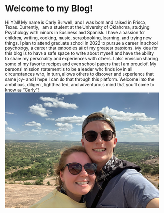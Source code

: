 # Welcome to my Blog!

Hi Y’all! My name is Carly Burwell, and I was born and raised in Frisco, Texas. Currently, I am a student at the University of Oklahoma, studying Psychology with minors in Business and Spanish. I have a passion for children, writing, cooking, music, scrapbooking, learning, and trying new things. I plan to attend graduate school in 2022 to pursue a career in school psychology, a career that embodies all of my greatest passions. My idea for this blog is to have a safe space to write about myself and have the ability to share my personality and experiences with others. I also envision sharing some of my favorite recipes and even school papers that I am proud of. My personal mission statement is to be a leader who finds joy in all circumstances who, in turn, allows others to discover and experience that same joy- and I hope I can do that through this platform. Welcome into the ambitious, diligent, lighthearted, and adventurous mind that you’ll come to know as “Carly”!  
![welcome](./images/welcome.png)
